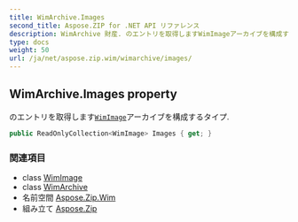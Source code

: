 ```yaml
---
title: WimArchive.Images
second_title: Aspose.ZIP for .NET API リファレンス
description: WimArchive 財産. のエントリを取得しますWimImageアーカイブを構成するタイプ.
type: docs
weight: 50
url: /ja/net/aspose.zip.wim/wimarchive/images/
---
```

## WimArchive.Images property

のエントリを取得します[`WimImage`](../../wimimage/)アーカイブを構成するタイプ.

```csharp
public ReadOnlyCollection<WimImage> Images { get; }
```

### 関連項目

* class [WimImage](../../wimimage/)
* class [WimArchive](../)
* 名前空間 [Aspose.Zip.Wim](../../wimarchive/)
* 組み立て [Aspose.Zip](../../../)


